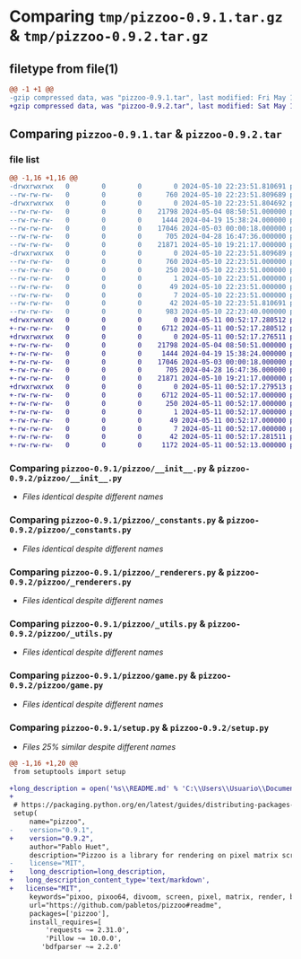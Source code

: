 # Comparing `tmp/pizzoo-0.9.1.tar.gz` & `tmp/pizzoo-0.9.2.tar.gz`

## filetype from file(1)

```diff
@@ -1 +1 @@
-gzip compressed data, was "pizzoo-0.9.1.tar", last modified: Fri May 10 22:23:51 2024, max compression
+gzip compressed data, was "pizzoo-0.9.2.tar", last modified: Sat May 11 00:52:17 2024, max compression
```

## Comparing `pizzoo-0.9.1.tar` & `pizzoo-0.9.2.tar`

### file list

```diff
@@ -1,16 +1,16 @@
-drwxrwxrwx   0        0        0        0 2024-05-10 22:23:51.810691 pizzoo-0.9.1/
--rw-rw-rw-   0        0        0      760 2024-05-10 22:23:51.809689 pizzoo-0.9.1/PKG-INFO
-drwxrwxrwx   0        0        0        0 2024-05-10 22:23:51.804692 pizzoo-0.9.1/pizzoo/
--rw-rw-rw-   0        0        0    21798 2024-05-04 08:50:51.000000 pizzoo-0.9.1/pizzoo/__init__.py
--rw-rw-rw-   0        0        0     1444 2024-04-19 15:38:24.000000 pizzoo-0.9.1/pizzoo/_constants.py
--rw-rw-rw-   0        0        0    17046 2024-05-03 00:00:18.000000 pizzoo-0.9.1/pizzoo/_renderers.py
--rw-rw-rw-   0        0        0      705 2024-04-28 16:47:36.000000 pizzoo-0.9.1/pizzoo/_utils.py
--rw-rw-rw-   0        0        0    21871 2024-05-10 19:21:17.000000 pizzoo-0.9.1/pizzoo/game.py
-drwxrwxrwx   0        0        0        0 2024-05-10 22:23:51.809689 pizzoo-0.9.1/pizzoo.egg-info/
--rw-rw-rw-   0        0        0      760 2024-05-10 22:23:51.000000 pizzoo-0.9.1/pizzoo.egg-info/PKG-INFO
--rw-rw-rw-   0        0        0      250 2024-05-10 22:23:51.000000 pizzoo-0.9.1/pizzoo.egg-info/SOURCES.txt
--rw-rw-rw-   0        0        0        1 2024-05-10 22:23:51.000000 pizzoo-0.9.1/pizzoo.egg-info/dependency_links.txt
--rw-rw-rw-   0        0        0       49 2024-05-10 22:23:51.000000 pizzoo-0.9.1/pizzoo.egg-info/requires.txt
--rw-rw-rw-   0        0        0        7 2024-05-10 22:23:51.000000 pizzoo-0.9.1/pizzoo.egg-info/top_level.txt
--rw-rw-rw-   0        0        0       42 2024-05-10 22:23:51.810691 pizzoo-0.9.1/setup.cfg
--rw-rw-rw-   0        0        0      983 2024-05-10 22:23:40.000000 pizzoo-0.9.1/setup.py
+drwxrwxrwx   0        0        0        0 2024-05-11 00:52:17.280512 pizzoo-0.9.2/
+-rw-rw-rw-   0        0        0     6712 2024-05-11 00:52:17.280512 pizzoo-0.9.2/PKG-INFO
+drwxrwxrwx   0        0        0        0 2024-05-11 00:52:17.276511 pizzoo-0.9.2/pizzoo/
+-rw-rw-rw-   0        0        0    21798 2024-05-04 08:50:51.000000 pizzoo-0.9.2/pizzoo/__init__.py
+-rw-rw-rw-   0        0        0     1444 2024-04-19 15:38:24.000000 pizzoo-0.9.2/pizzoo/_constants.py
+-rw-rw-rw-   0        0        0    17046 2024-05-03 00:00:18.000000 pizzoo-0.9.2/pizzoo/_renderers.py
+-rw-rw-rw-   0        0        0      705 2024-04-28 16:47:36.000000 pizzoo-0.9.2/pizzoo/_utils.py
+-rw-rw-rw-   0        0        0    21871 2024-05-10 19:21:17.000000 pizzoo-0.9.2/pizzoo/game.py
+drwxrwxrwx   0        0        0        0 2024-05-11 00:52:17.279513 pizzoo-0.9.2/pizzoo.egg-info/
+-rw-rw-rw-   0        0        0     6712 2024-05-11 00:52:17.000000 pizzoo-0.9.2/pizzoo.egg-info/PKG-INFO
+-rw-rw-rw-   0        0        0      250 2024-05-11 00:52:17.000000 pizzoo-0.9.2/pizzoo.egg-info/SOURCES.txt
+-rw-rw-rw-   0        0        0        1 2024-05-11 00:52:17.000000 pizzoo-0.9.2/pizzoo.egg-info/dependency_links.txt
+-rw-rw-rw-   0        0        0       49 2024-05-11 00:52:17.000000 pizzoo-0.9.2/pizzoo.egg-info/requires.txt
+-rw-rw-rw-   0        0        0        7 2024-05-11 00:52:17.000000 pizzoo-0.9.2/pizzoo.egg-info/top_level.txt
+-rw-rw-rw-   0        0        0       42 2024-05-11 00:52:17.281511 pizzoo-0.9.2/setup.cfg
+-rw-rw-rw-   0        0        0     1172 2024-05-11 00:52:13.000000 pizzoo-0.9.2/setup.py
```

### Comparing `pizzoo-0.9.1/pizzoo/__init__.py` & `pizzoo-0.9.2/pizzoo/__init__.py`

 * *Files identical despite different names*

### Comparing `pizzoo-0.9.1/pizzoo/_constants.py` & `pizzoo-0.9.2/pizzoo/_constants.py`

 * *Files identical despite different names*

### Comparing `pizzoo-0.9.1/pizzoo/_renderers.py` & `pizzoo-0.9.2/pizzoo/_renderers.py`

 * *Files identical despite different names*

### Comparing `pizzoo-0.9.1/pizzoo/_utils.py` & `pizzoo-0.9.2/pizzoo/_utils.py`

 * *Files identical despite different names*

### Comparing `pizzoo-0.9.1/pizzoo/game.py` & `pizzoo-0.9.2/pizzoo/game.py`

 * *Files identical despite different names*

### Comparing `pizzoo-0.9.1/setup.py` & `pizzoo-0.9.2/setup.py`

 * *Files 25% similar despite different names*

```diff
@@ -1,16 +1,20 @@
 from setuptools import setup
 
+long_description = open('%s\\README.md' % 'C:\\Users\\Usuario\\Documents\\Projects\\pizzoo').read()
+
 # https://packaging.python.org/en/latest/guides/distributing-packages-using-setuptools/
 setup(
     name="pizzoo",
-    version="0.9.1",
+    version="0.9.2",
     author="Pablo Huet",
     description="Pizzoo is a library for rendering on pixel matrix screens, with direct support for the Divoom Pixoo64 device, and easy integration for any other one. It includes full animation buffer manipulation, a micro game engine, as well as XML/HTML like templates compilation.",
-    license="MIT",
+    long_description=long_description,
+	long_description_content_type='text/markdown',
+	license="MIT",
     keywords="pixoo, pixoo64, divoom, screen, pixel, matrix, render, buffer, LED matrix, LED, raspberry, raspberry pi",
     url="https://github.com/pabletos/pizzoo#readme",
     packages=['pizzoo'],
     install_requires=[
         'requests ~= 2.31.0',
         'Pillow ~= 10.0.0',
 		'bdfparser ~= 2.2.0'
```

